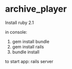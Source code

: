 # archive_player
Install ruby 2.1

in console:

1. gem install bundle
2. gem install rails
3. bundle install

to start app: 
rails server

